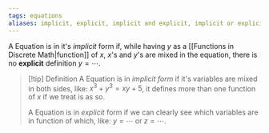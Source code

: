 ```yaml
---
tags: equations
aliases: implicit, explicit, implicit and explicit, implicit or explicit, implicit equation, explicit equation
---
```

A Equation is in it's *implicit* form if, while having $y$ as a [[Functions in Discrete Math|function]] of $x$, $x$'s and $y$'s are mixed in the equation, there is no **explicit** definition $y = \cdots$.

>[!tip] Definition
>A Equation is in *implicit form* if it's variables are mixed in both sides, like: $x^{3}+y^{3}= xy+ 5$, it defines more than one function of $x$ if we treat is as so.
>
>A Equation is in *explicit* form if we can clearly see which variables are in function of which, like: $y = \cdots$ or $z = \cdots$.



